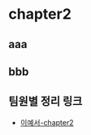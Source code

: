 # chapter2

## aaa

## bbb

<!-- TEAM_LINKS_START -->
## 팀원별 정리 링크
- [이예서-chapter2](이예서/cs-note/chapter2.md)
<!-- TEAM_LINKS_END -->
